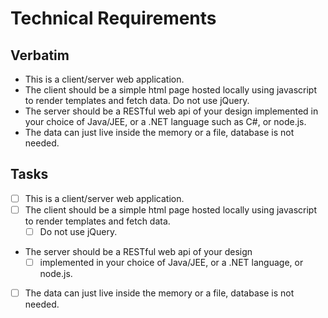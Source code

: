 # Technical Requirements

## Verbatim

- This is a client/server web application.
- The client should be a simple html page hosted locally using javascript to
render templates and fetch data. Do not use jQuery.
- The server should be a RESTful web api of your design implemented in your
choice of Java/JEE, or a .NET language such as C#, or node.js.
- The data can just live inside the memory or a file, database is not needed.

## Tasks

- [ ] This is a client/server web application.
- [ ] The client should be a simple html page hosted locally using javascript to
render templates and fetch data.
  - [ ] Do not use jQuery.
- The server should be a RESTful web api of your design
  - [ ] implemented in your choice of Java/JEE, or a .NET language, or node.js.
- [ ] The data can just live inside the memory or a file, database is not needed.
